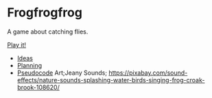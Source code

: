 # Frogfrogfrog

A game about catching flies.

[Play it!](https://cookadle.github.io/cart253/frogfrogfrog/)

- [Ideas](./ideas.md)
- [Planning](./planning.md)
- [Pseudocode](./pseudocode.md)
Art;Jeany
Sounds; https://pixabay.com/sound-effects/nature-sounds-splashing-water-birds-singing-frog-croak-brook-108620/
